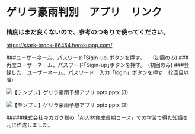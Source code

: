 # ゲリラ豪雨判別　アプリ　リンク　　
### 精度はまだ良くないので、参考のつもりで使ってください。
<https://stark-brook-66454.herokuapp.com/>


###ユーザーネーム、パスワード｢Sigin-up｣ボタンを押す。　　(初回のみ)
###再度ユーザーネーム、パスワード｢Sigin-up｣ボタンを押す。　(初回のみ)
###登録した　ユーザーネーム、パスワード　入力「login」ボタンを押す　(2回目以降)

![【テンプレ】ゲリラ豪雨予想アプリ pptx  pptx (3)](https://user-images.githubusercontent.com/89686271/153700260-3365d3f3-66cc-47ef-bd62-7adc2c299717.png)

![【テンプレ】ゲリラ豪雨予想アプリ pptx  pptx (2)](https://user-images.githubusercontent.com/89686271/153700267-520c9d51-6bac-4b39-b407-0d133a9ed804.png)

#####株式会社キカガク様の「AI人材育成長期コース」での学習で得た知識を元に作成しました。
